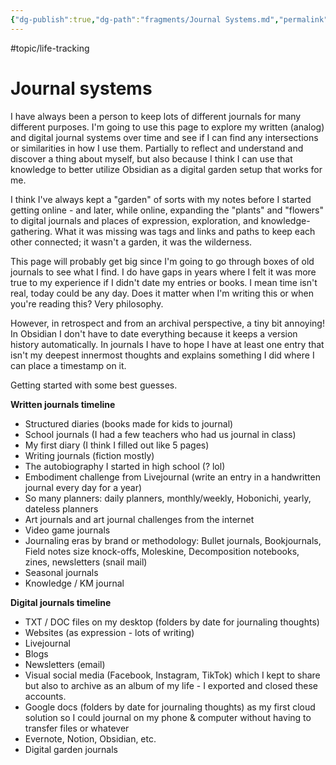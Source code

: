 ```yaml
---
{"dg-publish":true,"dg-path":"fragments/Journal Systems.md","permalink":"/fragments/journal-systems/","created":"2025-05-04T13:56:26.234-04:00","updated":"2025-05-04T16:02:24.171-04:00"}
---
```


#topic/life-tracking 
# Journal systems
I have always been a person to keep lots of different journals for many different purposes. I'm going to use this page to explore my written (analog) and digital journal systems over time and see if I can find any intersections or similarities in how I use them. Partially to reflect and understand and discover a thing about myself, but also because I think I can use that knowledge to better utilize Obsidian as a digital garden setup that works for me.

I think I've always kept a "garden" of sorts with my notes before I started getting online - and later, while online, expanding the "plants" and "flowers" to digital journals and places of expression, exploration, and knowledge-gathering. What it was missing was tags and links and paths to keep each other connected; it wasn't a garden, it was the wilderness.

This page will probably get big since I'm going to go through boxes of old journals to see what I find. I do have gaps in years where I felt it was more true to my experience if I didn't date my entries or books. I mean time isn't real, today could be any day. Does it matter when I'm writing this or when you're reading this? Very philosophy.

However, in retrospect and from an archival perspective, a tiny bit annoying! In Obsidian I don't have to date everything because it keeps a version history automatically. In journals I have to hope I have at least one entry that isn't my deepest innermost thoughts and explains something I did where I can place a timestamp on it.

Getting started with some best guesses.

**Written journals timeline**
- Structured diaries (books made for kids to journal)
- School journals (I had a few teachers who had us journal in class)
- My first diary (I think I filled out like 5 pages)
- Writing journals (fiction mostly)
- The autobiography I started in high school (? lol)
- Embodiment challenge from Livejournal (write an entry in a handwritten journal every day for a year)
- So many planners: daily planners, monthly/weekly, Hobonichi, yearly, dateless planners
- Art journals and art journal challenges from the internet
- Video game journals
- Journaling eras by brand or methodology: Bullet journals, Bookjournals, Field notes size knock-offs, Moleskine, Decomposition notebooks, zines, newsletters (snail mail)
- Seasonal journals
- Knowledge / KM journal

**Digital journals timeline** 
- TXT / DOC files on my desktop (folders by date for journaling thoughts)
- Websites (as expression - lots of writing)
- Livejournal
- Blogs
- Newsletters (email)
- Visual social media (Facebook, Instagram, TikTok) which I kept to share but also to archive as an album of my life - I exported and closed these accounts.
- Google docs (folders by date for journaling thoughts) as my first cloud solution so I could journal on my phone & computer without having to transfer files or whatever
- Evernote, Notion, Obsidian, etc.
- Digital garden journals